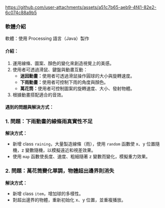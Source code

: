https://github.com/user-attachments/assets/a51c7b65-aeb9-4f41-82e2-6c074c88a9b5

<h3>軟體介紹</h3>

<p>軟體：使用 Processing 語言（Java）製作</p>

<h4>介紹：</h4>
<ol>
  <li>運用線條、圖案、顏色的變化來創造視覺上的美感。</li>
  <li>使用者可透過滑鼠、鍵盤與動畫互動：
    <ul>
      <li><strong>迷因動畫：</strong>使用者可透過滑鼠操作圓球的大小與旋轉速度。</li>
      <li><strong>下雨動畫：</strong>使用者可控制下雨的角度與顏色。</li>
      <li><strong>萬花筒：</strong>使用者可控制圖案的旋轉速度、大小、發射物體。</li>
    </ul>
  </li>
  <li>根據動畫搭配適合的音效。</li>
</ol>

<h4>遇到的問題與解決方式：</h4>

### 1. 問題：下雨動畫的線條雨真實性不足

**解決方式：**

- 新增 class `raining`，大量製造線條（雨），使用 `random` 函數使 x、y 位置隨機，z 變數隨機，以模擬遠近和視差效果。
- 使用 `map` 函數使長度、速度、粗細隨著 z 變數而變化，模擬重力效果。

### 2. 問題：萬花筒變化單調，物體超出邊界則消失

**解決方式：**

- 新增 class `item`，增加球的多樣性。
- 對超出邊界的物體，重新初始化 x、y 位置，並重複播放。







 
	
 	 	 
